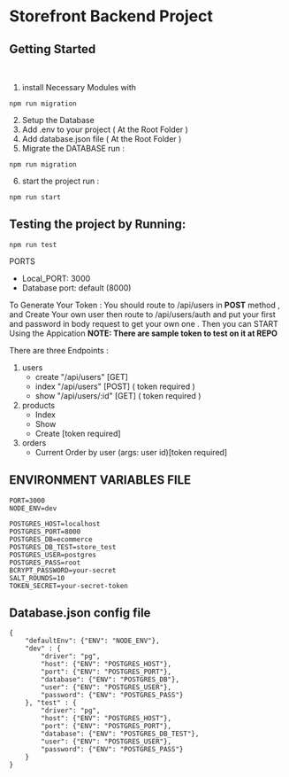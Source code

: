 # Storefront Backend Project

## Getting Started
<br>

1. install Necessary Modules with
```
npm run migration
``` 
2. Setup the Database
3. Add .env to your project ( At the Root Folder )
4. Add database.json file ( At the Root Folder )
5. Migrate the DATABASE run :
```
npm run migration
```
6. start the project run : 
```
npm run start
```
## Testing the project by Running:
```
npm run test
```

PORTS

* Local_PORT: 3000
* Database port: default (8000)

To Generate Your Token : You should route to /api/users in **POST** method , and Create Your own user then route to /api/users/auth and put your first and password in body request to get your own one . Then you can START Using the Appication
**NOTE: There are sample token to test on it at REPO**

There are three Endpoints :
1. users 
   - create "/api/users" [GET]
   - index "/api/users" [POST] ( token required ) 
   - show "/api/users/:id" [GET] ( token required )
2. products 
    - Index 
   - Show
   - Create [token required]
3. orders 
   - Current Order by user (args: user id)[token required]


## ENVIRONMENT VARIABLES FILE
```
PORT=3000
NODE_ENV=dev

POSTGRES_HOST=localhost
POSTGRES_PORT=8000
POSTGRES_DB=ecommerce
POSTGRES_DB_TEST=store_test
POSTGRES_USER=postgres
POSTGRES_PASS=root
BCRYPT_PASSWORD=your-secret
SALT_ROUNDS=10
TOKEN_SECRET=your-secret-token
```

## Database.json config file
```
{
    "defaultEnv": {"ENV": "NODE_ENV"},
    "dev" : {
        "driver": "pg",
        "host": {"ENV": "POSTGRES_HOST"},
        "port": {"ENV": "POSTGRES_PORT"},
        "database": {"ENV": "POSTGRES_DB"},
        "user": {"ENV": "POSTGRES_USER"},
        "password": {"ENV": "POSTGRES_PASS"}
    }, "test" : {
        "driver": "pg",
        "host": {"ENV": "POSTGRES_HOST"},
        "port": {"ENV": "POSTGRES_PORT"},
        "database": {"ENV": "POSTGRES_DB_TEST"},
        "user": {"ENV": "POSTGRES_USER"},
        "password": {"ENV": "POSTGRES_PASS"}
    }
}
```
